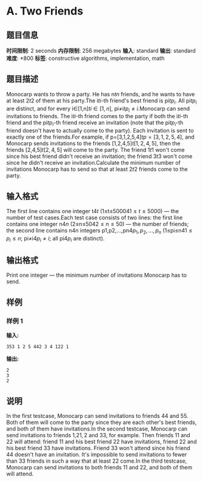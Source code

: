 # A. Two Friends

## 题目信息

**时间限制**: 2 seconds
**内存限制**: 256 megabytes
**输入**: standard
**输出**: standard
**难度**: *800
**标签**: constructive algorithms, implementation, math

## 题目描述

Monocarp wants to throw a party. He has n$t$$n$ friends, and he wants to have at least 2$t$$2$ of them at his party.The i$t$$i$-th friend's best friend is pi$t$$p_i$. All pi$t$$p_i$ are distinct, and for every i∈[1,n]$t$$i \in [1, n]$, pi≠i$t$$p_i \ne i$.Monocarp can send invitations to friends. The i$t$$i$-th friend comes to the party if both the i$t$$i$-th friend and the pi$t$$p_i$-th friend receive an invitation (note that the pi$t$$p_i$-th friend doesn't have to actually come to the party). Each invitation is sent to exactly one of the friends.For example, if p=[3,1,2,5,4]$t$$p = [3, 1, 2, 5, 4]$, and Monocarp sends invitations to the friends [1,2,4,5]$t$$[1, 2, 4, 5]$, then the friends [2,4,5]$t$$[2, 4, 5]$ will come to the party. The friend 1$t$$1$ won't come since his best friend didn't receive an invitation; the friend 3$t$$3$ won't come since he didn't receive an invitation.Calculate the minimum number of invitations Monocarp has to send so that at least 2$t$$2$ friends come to the party.

## 输入格式

The first line contains one integer t$4$$t$ (1≤t≤5000$4$$1 \le t \le 5000$) — the number of test cases.Each test case consists of two lines: the first line contains one integer n$4$$n$ (2≤n≤50$4$$2 \le n \le 50$) — the number of friends; the second line contains n$4$$n$ integers p1,p2,…,pn$4$$p_1, p_2, \dots, p_n$ (1≤pi≤n$4$$1 \le p_i \le n$; pi≠i$4$$p_i \ne i$; all pi$4$$p_i$ are distinct).

## 输出格式

Print one integer — the minimum number of invitations Monocarp has to send.

## 样例

### 样例 1

**输入:**
```
353 1 2 5 442 3 4 122 1
```

**输出:**
```
2
3
2
```

## 说明

In the first testcase, Monocarp can send invitations to friends 4$4$ and 5$5$. Both of them will come to the party since they are each other's best friends, and both of them have invitations.In the second testcase, Monocarp can send invitations to friends 1,2$1, 2$ and 3$3$, for example. Then friends 1$1$ and 2$2$ will attend: friend 1$1$ and his best friend 2$2$ have invitations, friend 2$2$ and his best friend 3$3$ have invitations. Friend 3$3$ won't attend since his friend 4$4$ doesn't have an invitation. It's impossible to send invitations to fewer than 3$3$ friends in such a way that at least 2$2$ come.In the third testcase, Monocarp can send invitations to both friends 1$1$ and 2$2$, and both of them will attend.
